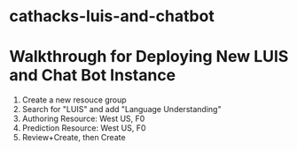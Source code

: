 # cathacks-luis-and-chatbot

# Walkthrough for Deploying New LUIS and Chat Bot Instance

1. Create a new resouce group
2. Search for "LUIS" and add "Language Understanding"
3. Authoring Resource: West US, F0
4. Prediction Resource: West US, F0
5. Review+Create, then Create
